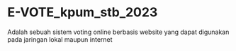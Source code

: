 # E-VOTE_kpum_stb_2023

Adalah sebuah sistem voting online berbasis website yang dapat digunakan pada jaringan lokal maupun internet

